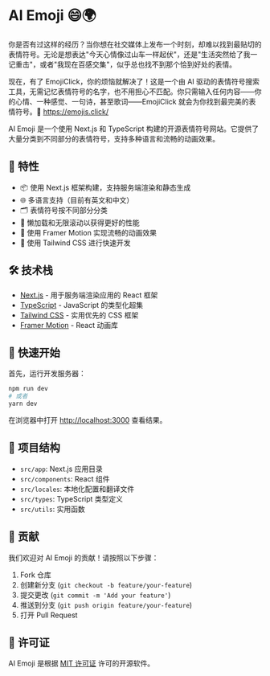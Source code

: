 # AI Emoji 😄🌍

你是否有过这样的经历？当你想在社交媒体上发布一个时刻，却难以找到最贴切的表情符号。无论是想表达"今天心情像过山车一样起伏"，还是"生活突然给了我一记重击"，或者"我现在百感交集"，似乎总也找不到那个恰到好处的表情。

现在，有了 EmojiClick，你的烦恼就解决了！这是一个由 AI 驱动的表情符号搜索工具，无需记忆表情符号的名字，也不用担心不匹配。你只需输入任何内容——你的心情、一种感觉、一句诗，甚至歌词——EmojiClick 就会为你找到最完美的表情符号。🚀 https://emojis.click/

AI Emoji 是一个使用 Next.js 和 TypeScript 构建的开源表情符号网站。它提供了大量分类到不同部分的表情符号，支持多种语言和流畅的动画效果。

## 🌟 特性

- 📦 使用 Next.js 框架构建，支持服务端渲染和静态生成
- 🌐 多语言支持（目前有英文和中文）
- 🗂️ 表情符号按不同部分分类
- 🚀 懒加载和无限滚动以获得更好的性能
- 💫 使用 Framer Motion 实现流畅的动画效果
- 🎨 使用 Tailwind CSS 进行快速开发

## 🛠️ 技术栈

- [Next.js](https://nextjs.org/) - 用于服务端渲染应用的 React 框架
- [TypeScript](https://www.typescriptlang.org/) - JavaScript 的类型化超集
- [Tailwind CSS](https://tailwindcss.com/) - 实用优先的 CSS 框架
- [Framer Motion](https://www.framer.com/motion/) - React 动画库

## 🚀 快速开始

首先，运行开发服务器：

```bash
npm run dev
# 或者
yarn dev
```

在浏览器中打开 [http://localhost:3000](http://localhost:3000) 查看结果。

## 📁 项目结构

- `src/app`: Next.js 应用目录
- `src/components`: React 组件
- `src/locales`: 本地化配置和翻译文件
- `src/types`: TypeScript 类型定义
- `src/utils`: 实用函数

## 🤝 贡献

我们欢迎对 AI Emoji 的贡献！请按照以下步骤：

1. Fork 仓库
2. 创建新分支 (`git checkout -b feature/your-feature`)
3. 提交更改 (`git commit -m 'Add your feature'`)
4. 推送到分支 (`git push origin feature/your-feature`)
5. 打开 Pull Request

## 📜 许可证

AI Emoji 是根据 [MIT 许可证](https://opensource.org/licenses/MIT) 许可的开源软件。 
